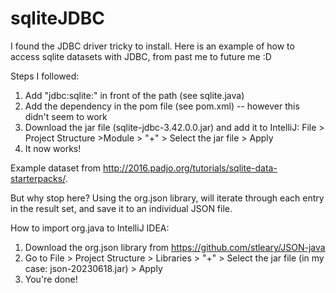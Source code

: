 # sqliteJDBC

I found the JDBC driver tricky to install. Here is an example of how to access sqlite datasets with JDBC, from past me to future me :D

Steps I followed:
1. Add "jdbc:sqlite:" in front of the path (see sqlite.java)
2. Add the dependency in the pom file (see pom.xml) -- however this didn't seem to work
3. Download the jar file (sqlite-jdbc-3.42.0.0.jar) and add it to IntelliJ: File > Project Structure >Module > "+" > Select the jar file > Apply
4. It now works!

Example dataset from http://2016.padjo.org/tutorials/sqlite-data-starterpacks/.

But why stop here? Using the org.json library, will iterate through each entry in the result set, and save it to an individual JSON file. 

How to import org.java to IntelliJ IDEA:
1. Download the org.json library from https://github.com/stleary/JSON-java
2. Go to File > Project Structure > Libraries > "+" > Select the jar file (in my case: json-20230618.jar) > Apply
3. You're done!
